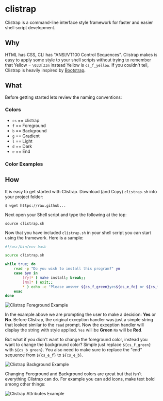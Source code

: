clistrap
========

Clistrap is a command-line interface style framework for faster and easier shell script development.

## Why

HTML has CSS, CLI has "ANSI/VT100 Control Sequences".  Clistrap makes is easy to apply some style to your shell scripts without trying to remember that Yellow = `\033[33m` instead Yellow is `cs_f_yellow`. If you couldn't tell, Clistrap is heavily inspired by [Bootstrap](http://getbootstrap.com).

## What

Before getting started lets review the naming conventions:

### Colors
* `cs` == clistrap
* `f`  == Foreground
* `b`  == Background
* `g`  == Gradient
* `l`  == Light
* `d`  == Dark
* `e`  == End

### Color Examples

## How

It is easy to get started with Clistrap.  Download (and Copy) `clistrap.sh` into your project folder:

`$ wget https://raw.github...`

Next open your Shell script and type the following at the top: 

`source clistrap.sh`

Now that you have included `clistrap.sh` in your shell script you can start using the framework.  Here is a sample:

```sh
#!/usr/bin/env bash

source clistrap.sh

while true; do
    read -p "Do you wish to install this program?" yn
    case $yn in
        [Yy]* ) make install; break;;
        [Nn]* ) exit;;
        * ) echo -e "Please answer ${cs_f_green}yes${cs_e_fc} or ${cs_f_red}no${cs_e_fc}.";;
    esac
done
```
![Clistrap Foreground Example](http://jdorfman.cdnconnect.com/tmp/clistrap/clistrap-example.png)

In the example above we are prompting the user to make a decision: **Yes** or **No**.  Before Clistrap, the original exception handler was just a simple string that looked similar to the `read` prompt.  Now the exception handler will display the string with style applied.  `Yes` will be **Green** `No` will be **Red**.

But what if you didn't want to change the foreground color, instead you want to change the background color?  Simple just replace `${cs_f_green}` with `${cs_b_green}`.  You also need to make sure to replace the "end" sequence from `${cs_e_f}` to `${cs_e_b}`. 

![Clistrap Background Example](http://jdorfman.cdnconnect.com/tmp/clistrap/clistrap_example_2.png)

Changing Foreground and Background colors are great but that isn't everything Clistrap can do.  For example you can add icons, make text bold among other things:

![Clistrap Attributes Example](http://jdorfman.cdnconnect.com/tmp/clistrap/clistrap_example_officespace.png)
